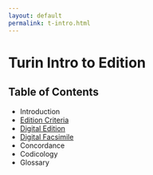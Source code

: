 ```yaml
---
layout: default
permalink: t-intro.html
---
```

# Turin Intro to Edition

## Table of Contents

* Introduction
* [Edition Criteria]({{site.baseurl}}/t-praxis.html)
* [Digital Edition]({{site.baseurl}}/t-edition.html)
* [Digital Facsimile]({{site.baseurl}}/editions/facsimiles/t-facsimile.html)
* Concordance
* Codicology
* Glossary
